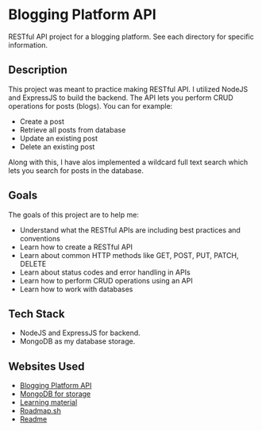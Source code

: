 
# Blogging Platform API

RESTful API project for a blogging platform. See each directory for specific information.

## Description
This project was meant to practice making RESTful API. I utilized NodeJS and ExpressJS to build the backend. The API lets you perform CRUD operations for posts (blogs). You can for example:

- Create a post
- Retrieve all posts from database
- Update an existing post
- Delete an existing post

Along with this, I have alos implemented a wildcard full text search which lets you search for posts in the database.

## Goals
The goals of this project are to help me:

- Understand what the RESTful APIs are including best practices and conventions
- Learn how to create a RESTful API
- Learn about common HTTP methods like GET, POST, PUT, PATCH, DELETE
- Learn about status codes and error handling in APIs
- Learn how to perform CRUD operations using an API
- Learn how to work with databases

## Tech Stack

- NodeJS and ExpressJS for backend. 
- MongoDB as my database storage.

## Websites Used
 - [Blogging Platform API](https://roadmap.sh/projects/blogging-platform-api)
 - [MongoDB for storage](https://www.mongodb.com/)
 - [Learning material](https://fullstackopen.com/en/)
 - [Roadmap.sh](https://roadmap.sh/roadmaps)
 - [Readme](https://readme.so/)
